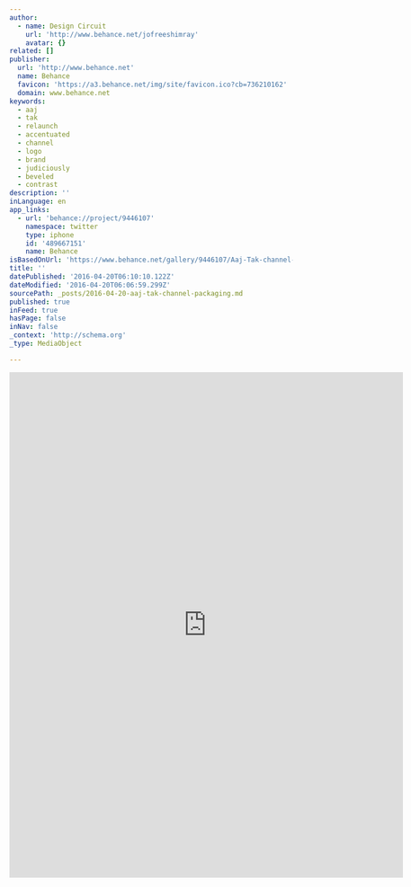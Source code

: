 ```yaml
---
author:
  - name: Design Circuit
    url: 'http://www.behance.net/jofreeshimray'
    avatar: {}
related: []
publisher:
  url: 'http://www.behance.net'
  name: Behance
  favicon: 'https://a3.behance.net/img/site/favicon.ico?cb=736210162'
  domain: www.behance.net
keywords:
  - aaj
  - tak
  - relaunch
  - accentuated
  - channel
  - logo
  - brand
  - judiciously
  - beveled
  - contrast
description: ''
inLanguage: en
app_links:
  - url: 'behance://project/9446107'
    namespace: twitter
    type: iphone
    id: '489667151'
    name: Behance
isBasedOnUrl: 'https://www.behance.net/gallery/9446107/Aaj-Tak-channel-packaging'
title: ''
datePublished: '2016-04-20T06:10:10.122Z'
dateModified: '2016-04-20T06:06:59.299Z'
sourcePath: _posts/2016-04-20-aaj-tak-channel-packaging.md
published: true
inFeed: true
hasPage: false
inNav: false
_context: 'http://schema.org'
_type: MediaObject

---
```

<iframe src="https://cdn.embedly.com/widgets/media.html?src=https%3A%2F%2Fwww.behance.net%2Fgallery%2F9446107%2FAaj-Tak-channel-packaging%3Fiframe%3D1&amp;url=https%3A%2F%2Fwww.behance.net%2Fgallery%2F9446107%2FAaj-Tak-channel-packaging&amp;image=https%3A%2F%2Fmir-s3-cdn-cf.behance.net%2Fprojects%2F404%2F9446107.547c94d057de7.jpg&amp;key=b7d04c9b404c499eba89ee7072e1c4f7&amp;type=text%2Fhtml&amp;scroll=auto&amp;schema=behance" width="700" height="900" scrolling="auto" frameborder="0" allowfullscreen="" style=""></iframe>